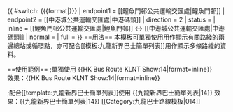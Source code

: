 {{ #switch: {{{format|}}}
  | endpoint1 = [[鯉魚門邨公共運輸交匯處|鯉魚門邨]]
  | endpoint2 = [[中港城公共運輸交匯處|中港碼頭]]
  | direction = 2
  | status =
  | inline = [[鯉魚門邨公共運輸交匯處|鯉魚門邨]] ↔ [[中港城公共運輸交匯處|中港碼頭]]
  | normal =
  | full =
}}<noinclude>
==用法==
本模板可單獨使用用作顯示有關路綫的兩邊總站或循環點，亦可配合[[模板:九龍新界巴士簡單列表]]用作顯示多條路綫的資料。

==使用範例==
;單獨使用
<nowiki>{{HK Bus Route KLNT Show:14|format=inline}}</nowiki><br>
效果：{{HK Bus Route KLNT Show:14|format=inline}}

;配合[[template:九龍新界巴士簡單列表]]使用
<nowiki>{{九龍新界巴士簡單列表|14}}</nowiki>
效果：{{九龍新界巴士簡單列表|14}}
[[Category:九龍巴士路線模板|014]]</noinclude>